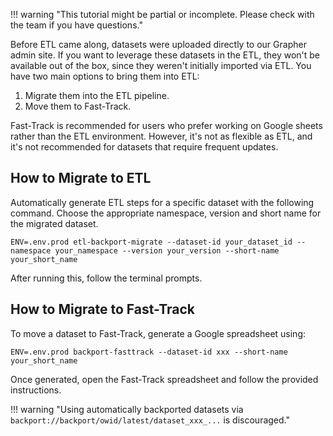!!! warning "This tutorial might be partial or incomplete. Please check with the team if you have questions."

Before ETL came along, datasets were uploaded directly to our Grapher admin site. If you want to leverage these datasets in the ETL, they won't be available out of the box, since they weren't initially imported via ETL. You have two main options to bring them into ETL:

1. Migrate them into the ETL pipeline.
2. Move them to Fast-Track.


Fast-Track is recommended for users who prefer working on Google sheets rather than the ETL environment. However, it's not as flexible as ETL, and it's not recommended for datasets that require frequent updates.


## How to Migrate to ETL

Automatically generate ETL steps for a specific dataset with the following command. Choose the appropriate namespace, version and short name for the migrated dataset.

```
ENV=.env.prod etl-backport-migrate --dataset-id your_dataset_id --namespace your_namespace --version your_version --short-name your_short_name
```

After running this, follow the terminal prompts.


## How to Migrate to Fast-Track

To move a dataset to Fast-Track, generate a Google spreadsheet using:

```
ENV=.env.prod backport-fasttrack --dataset-id xxx --short-name your_short_name
```

Once generated, open the Fast-Track spreadsheet and follow the provided instructions.


!!! warning "Using automatically backported datasets via `backport://backport/owid/latest/dataset_xxx_...` is discouraged."
